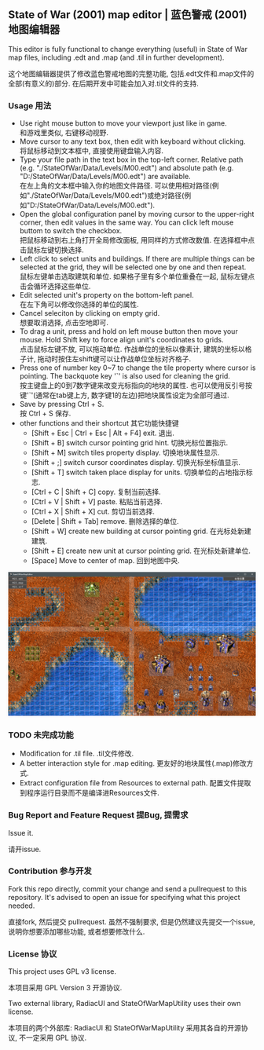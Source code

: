 ## State of War (2001) map editor | 蓝色警戒 (2001) 地图编辑器

This editor is fully functional to change everything (useful) in State of War map files, including .edt and .map (and .til in further development).

这个地图编辑器提供了修改蓝色警戒地图的完整功能, 包括.edt文件和.map文件的全部(有意义的)部分. 在后期开发中可能会加入对.til文件的支持.

### Usage 用法
* Use right mouse button to move your viewport just like in game.  
和游戏里类似, 右键移动视野.
* Move cursor to any text box, then edit with keyboard without clicking.  
将鼠标移动到文本框中, 直接使用键盘输入内容.
* Type your file path in the text box in the top-left corner. Relative path (e.g. "./StateOfWar/Data/Levels/M00.edt") and absolute path (e.g. "D:/StateOfWar/Data/Levels/M00.edt") are available.  
在左上角的文本框中输入你的地图文件路径. 可以使用相对路径(例如"./StateOfWar/Data/Levels/M00.edt")或绝对路径(例如"D:/StateOfWar/Data/Levels/M00.edt").
* Open the global configuration panel by moving cursor to the upper-right corner, then edit values in the same way. You can click left mouse buttom to switch the checkbox.  
把鼠标移动到右上角打开全局修改面板, 用同样的方式修改数值. 在选择框中点击鼠标左键切换选择.
* Left click to select units and buildings. If there are multiple things can be selected at the grid, they will be selected one by one and then repeat.  
鼠标左键单击选取建筑和单位. 如果格子里有多个单位重叠在一起, 鼠标左键点击会循环选择这些单位.
* Edit selected unit's property on the bottom-left panel.  
在左下角可以修改你选择的单位的属性.
* Cancel seleciton by clicking on empty grid.  
想要取消选择, 点击空地即可.
* To drag a unit, press and hold on left mouse button then move your mouse. Hold Shift key to force align unit's coordinates to grids.  
点击鼠标左键不放, 可以拖动单位. 作战单位的坐标以像素计, 建筑的坐标以格子计, 拖动时按住左shift键可以让作战单位坐标对齐格子.
* Press one of number key 0~7 to change the tile property where cursor is pointing. The backquote key '\`' is also used for cleaning the grid.  
按主键盘上的0到7数字键来改变光标指向的地块的属性. 也可以使用反引号按键'\`'(通常在tab键上方, 数字键1的左边)把地块属性设定为全部可通过.
* Save by pressing Ctrl + S.  
按 Ctrl + S 保存.
* other functions and their shortcut 其它功能快捷键
    * [Shift + Esc | Ctrl + Esc | Alt + F4] exit. 退出. 
    * [Shift + B] switch cursor pointing grid hint. 切换光标位置指示.
    * [Shift + M] switch tiles property display. 切换地块属性显示.
    * [Shift + ;] switch cursor coordinates display. 切换光标坐标值显示.
    * [Shift + T] switch taken place display for units. 切换单位的占地指示标志.
    * [Ctrl + C | Shift + C] copy. 复制当前选择.
    * [Ctrl + V | Shift + V] paste. 粘贴当前选择.
    * [Ctrl + X | Shift + X] cut. 剪切当前选择.
    * [Delete | Shift + Tab] remove. 删除选择的单位.
    * [Shift + W] create new building at cursor pointing grid. 在光标处新建建筑.
    * [Shift + E] create new unit at cursor pointing grid. 在光标处新建单位.
    * [Space] Move to center of map. 回到地图中央.
    
![Sample 1](https://raw.githubusercontent.com/DragoonKiller/StateOfWarMapEditor/master/Documentation/Pictures/scr.png)

### TODO 未完成功能
* Modification for .til file. .til文件修改.
* A better interaction style for .map editing. 更友好的地块属性(.map)修改方式.
* Extract configuration file from Resources to external path. 配置文件提取到程序运行目录而不是编译进Resources文件.


### Bug Report and Feature Request 提Bug, 提需求

Issue it.  

请开issue.

### Contribution 参与开发

Fork this repo directly, commit your change and send a pullrequest to this repository. It's advised to open an issue for specifying what this project needed.

直接fork, 然后提交 pullrequest. 虽然不强制要求, 但是仍然建议先提交一个issue, 说明你想要添加哪些功能, 或者想要修改什么.

### License 协议

This project uses GPL v3 license.

本项目采用 GPL Version 3 开源协议.

Two external library, RadiacUI and StateOfWarMapUtility uses their own license.

本项目的两个外部库: RadiacUI 和 StateOfWarMapUtility 采用其各自的开源协议, 不一定采用 GPL 协议. 
